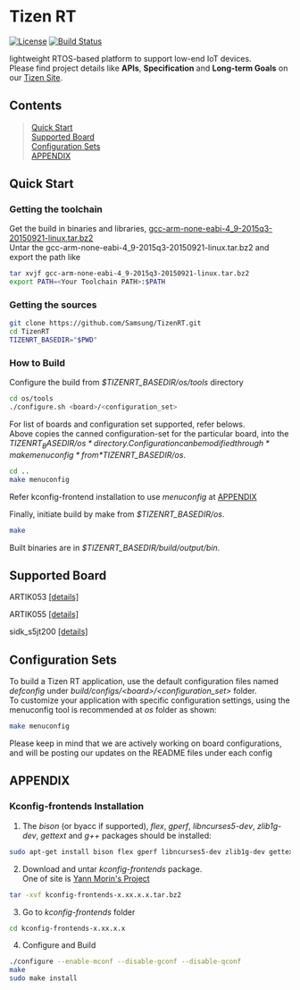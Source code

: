 # Tizen RT

[![License](https://img.shields.io/badge/licence-Apache%202.0-brightgreen.svg?style=flat)](LICENSE)
[![Build Status](https://travis-ci.org/Samsung/TizenRT.svg?branch=master)](https://travis-ci.org/Samsung/TizenRT)

lightweight RTOS-based platform to support low-end IoT devices.  
Please find project details like **APIs**, **Specification** and **Long-term Goals** on our [Tizen Site](https://source.tizen.org/documentation/tizen-rt).

## Contents

> [Quick Start](#quick-start)  
> [Supported Board](#supported-board)  
> [Configuration Sets](#configuration-sets)  
> [APPENDIX](#appendix)

## Quick Start
### Getting the toolchain

Get the build in binaries and libraries, [gcc-arm-none-eabi-4_9-2015q3-20150921-linux.tar.bz2](https://launchpad.net/gcc-arm-embedded/4.9/4.9-2015-q3-update)  
Untar the gcc-arm-none-eabi-4_9-2015q3-20150921-linux.tar.bz2 and export the path like

```bash
tar xvjf gcc-arm-none-eabi-4_9-2015q3-20150921-linux.tar.bz2
export PATH=<Your Toolchain PATH>:$PATH
```

### Getting the sources

```bash
git clone https://github.com/Samsung/TizenRT.git
cd TizenRT
TIZENRT_BASEDIR="$PWD"
```

### How to Build

Configure the build from *$TIZENRT_BASEDIR/os/tools* directory
```bash
cd os/tools
./configure.sh <board>/<configuration_set>
```
For list of boards and configuration set supported, refer belows.  
Above copies the canned configuration-set for the particular board, into the *$TIZENRT_BASEDIR/os* directory.  
Configuration can be modified through *make menuconfig* from *$TIZENRT_BASEDIR/os*.
```bash
cd ..
make menuconfig
```

Refer kconfig-frontend installation to use *menuconfig* at [APPENDIX](README.md#kconfig-frontends-installation)

Finally, initiate build by make from *$TIZENRT_BASEDIR/os*.
```bash
make
```

Built binaries are in *$TIZENRT_BASEDIR/build/output/bin*.

## Supported Board

ARTIK053 [[details]](build/configs/artik053/README.md)

ARTIK055 [[details]](build/configs/artik055/README.md)

sidk_s5jt200 [[details]](build/configs/sidk_s5jt200/README.md)

## Configuration Sets

To build a Tizen RT application, use the default configuration files named *defconfig* under *build/configs/\<board\>/\<configuration_set\>* folder.  
To customize your application with specific configuration settings, using the menuconfig tool is recommended  at *os* folder as shown:
```bash
make menuconfig
```
Please keep in mind that we are actively working on board configurations, and will be posting our updates on the README files under each config

## APPENDIX
### Kconfig-frontends Installation

1. The *bison* (or byacc if supported), *flex*, *gperf*, *libncurses5-dev*, *zlib1g-dev*, *gettext* and *g++* packages should be installed:
```bash
sudo apt-get install bison flex gperf libncurses5-dev zlib1g-dev gettext g++
```

2. Download and untar *kconfig-frontends* package.  
 One of site is [Yann Morin's Project](http://ymorin.is-a-geek.org/projects/kconfig-frontends)
```bash
tar -xvf kconfig-frontends-x.xx.x.x.tar.bz2
```

3. Go to *kconfig-frontends* folder
```bash
cd kconfig-frontends-x.xx.x.x
```

4. Configure and Build
```bash
./configure --enable-mconf --disable-gconf --disable-qconf
make
sudo make install
```

